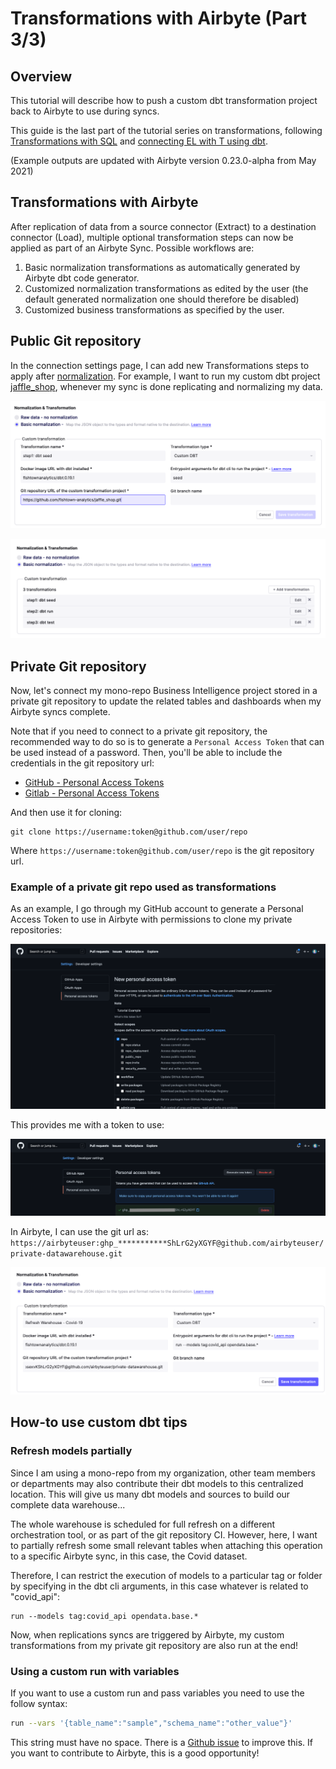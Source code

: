 # Transformations with Airbyte \(Part 3/3\)

## Overview

This tutorial will describe how to push a custom dbt transformation project back to Airbyte to use during syncs.

This guide is the last part of the tutorial series on transformations, following [Transformations with SQL](transformations-with-sql.md) and 
[connecting EL with T using dbt](transformations-with-dbt.md).

(Example outputs are updated with Airbyte version 0.23.0-alpha from May 2021)

## Transformations with Airbyte

After replication of data from a source connector (Extract) to a destination connector (Load), multiple optional transformation steps can now be applied as part of an Airbyte Sync. Possible workflows are:

1. Basic normalization transformations as automatically generated by Airbyte dbt code generator.
2. Customized normalization transformations as edited by the user (the default generated normalization one should therefore be disabled)
3. Customized business transformations as specified by the user.

## Public Git repository
In the connection settings page, I can add new Transformations steps to apply after [normalization](../../understanding-airbyte/basic-normalization.md). For example, I want to run my custom dbt project [jaffle_shop](https://github.com/fishtown-analytics/jaffle_shop), whenever my sync is done replicating and normalizing my data.

![](../../.gitbook/assets/custom-dbt-transformations-seed.png)

![](../../.gitbook/assets/custom-dbt-transformations.png)


## Private Git repository
Now, let's connect my mono-repo Business Intelligence project stored in a private git repository to update the related tables and dashboards when my Airbyte syncs complete.

Note that if you need to connect to a private git repository, the recommended way to do so is to generate a `Personal Access Token` that can be used instead of a password. Then, you'll be able to include the credentials in the git repository url:

- [GitHub - Personal Access Tokens](https://docs.github.com/en/github/authenticating-to-github/keeping-your-account-and-data-secure/creating-a-personal-access-token)
- [Gitlab - Personal Access Tokens](https://docs.gitlab.com/ee/user/profile/personal_access_tokens.html)

And then use it for cloning:

    git clone https://username:token@github.com/user/repo

Where `https://username:token@github.com/user/repo` is the git repository url.

### Example of a private git repo used as transformations

As an example, I go through my GitHub account to generate a Personal Access Token to use in Airbyte with permissions to clone my private repositories:

![](../../.gitbook/assets/new-personal-token.png)

This provides me with a token to use:

![](../../.gitbook/assets/copy-personal-token.png)

In Airbyte, I can use the git url as: `https://airbyteuser:ghp_***********ShLrG2yXGYF@github.com/airbyteuser/private-datawarehouse.git`

![](../../.gitbook/assets/setup-custom-transformation.png)


## How-to use custom dbt tips

### Refresh models partially

Since I am using a mono-repo from my organization, other team members or departments may also contribute their dbt models to this centralized location. This will give us many dbt models and sources to build our complete data warehouse...

The whole warehouse is scheduled for full refresh on a different orchestration tool, or as part of the git repository CI. However, here, I want to partially refresh some small relevant tables when attaching this operation to a specific Airbyte sync, in this case, the Covid dataset.

Therefore, I can restrict the execution of models to a particular tag or folder by specifying in the dbt cli arguments, in this case whatever is related to "covid_api":

    run --models tag:covid_api opendata.base.*

Now, when replications syncs are triggered by Airbyte, my custom transformations from my private git repository are also run at the end!

### Using a custom run with variables 

If you want to use a custom run and pass variables you need to use the follow syntax:
```bash
run --vars '{table_name":"sample","schema_name":"other_value"}'
```
This string must have no space.
There is a [Github issue](https://github.com/airbytehq/airbyte/issues/4348) to improve this. 
If you want to contribute to Airbyte, this is a good opportunity!
